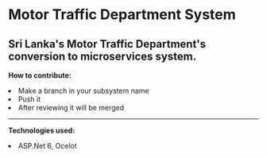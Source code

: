 # Motor Traffic Department System


## Sri Lanka's Motor Traffic Department's conversion to microservices system.

<b>How to contribute:</b>
<li>Make a branch in your subsystem name</li>
<li>Push it</li>
<li>After reviewing it will be merged</li>
<hr/>

<b>Technologies used:</b>
<li>ASP.Net 6, Ocelot</li>
